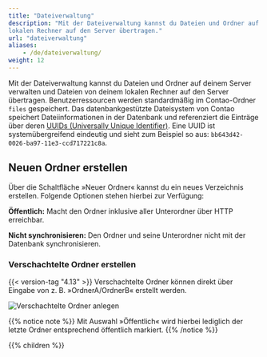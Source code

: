 ```yaml
---
title: "Dateiverwaltung"
description: "Mit der Dateiverwaltung kannst du Dateien und Ordner auf deinem Server verwalten und Dateien von deinem 
lokalen Rechner auf den Server übertragen."
url: "dateiverwaltung"
aliases:
    - /de/dateiverwaltung/
weight: 12
---
```


Mit der Dateiverwaltung kannst du Dateien und Ordner auf deinem Server verwalten und Dateien von deinem lokalen Rechner 
auf den Server übertragen. Benutzerressourcen werden standardmäßig im Contao-Ordner `files` gespeichert. 
Das datenbankgestützte Dateisystem von Contao speichert Dateiinformationen in der Datenbank und referenziert die 
Einträge über deren [UUIDs (Universally Unique Identifier)](https://de.wikipedia.org/wiki/Universally_Unique_Identifier). 
Eine UUID ist systemübergreifend eindeutig und sieht zum Beispiel so aus: `bb643d42-0026-ba97-11e3-ccd717221c8a`.


## Neuen Ordner erstellen

Über die Schaltfläche »Neuer Ordner« kannst du ein neues Verzeichnis erstellen. Folgende Optionen stehen hierbei zur Verfügung:

**Öffentlich:** Macht den Ordner inklusive aller Unterordner über HTTP erreichbar.

**Nicht synchronisieren:** Den Ordner und seine Unterordner nicht mit der Datenbank synchronisieren.


### Verschachtelte Ordner erstellen

{{< version-tag "4.13" >}} Verschachtelte Ordner können direkt über Eingabe von z. B. »OrdnerA/OrdnerB« erstellt werden.

![Verschachtelte Ordner anlegen](/de/file-manager/images/de/folder-name.gif?classes=shadow)

{{% notice note %}}
Mit Auswahl »Öffentlich« wird hierbei lediglich der letzte Ordner entsprechend öffentlich markiert.
{{% /notice %}}


{{% children %}}
